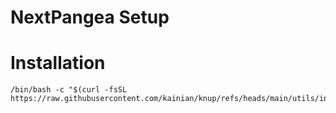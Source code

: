 NextPangea Setup
===

# Installation
```Shell
/bin/bash -c "$(curl -fsSL https://raw.githubusercontent.com/kainian/knup/refs/heads/main/utils/install.sh)"
```